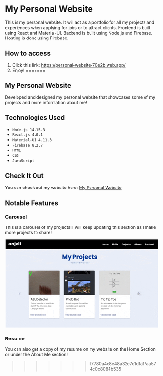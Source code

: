 # My Personal Website
This is my personal website. It will act as a portfolio for all my projects and experiences when applying for jobs or to attract clients. Frontend is built using React and Material-UI. Backend is built using Node.js and Firebase. Hosting is done using Firebase.
<br />

## How to access
1. Click this link: https://personal-website-70e2b.web.app/
2. Enjoy!
=======
## My Personal Website
Developed and designed my personal website that showcases some of my projects and more information about me!

## Technologies Used
- `Node.js 14.15.3`
- `React.js 4.0.1`
- `Material-UI 4.11.3`
- `Firebase 8.2.7`
- `HTML`
- `CSS`
- `JavaScript`

## Check It Out
You can check out my website here: [My Personal Website](https://personal-website-anjali.web.app/)

## Notable Features

### Carousel
This is a carousel of my projects! I will keep updating this section as I make more projects to share!

<p align="center">
  <img src="src/images/projects.gif" alt="projects" width="500" height="290"/>
</p>

### Resume 
You can also get a copy of my resume on my website on the Home Section or under the About Me section!
>>>>>>> f7780a4e8e48a32e7c1dfa17aa574c0c8084b535
